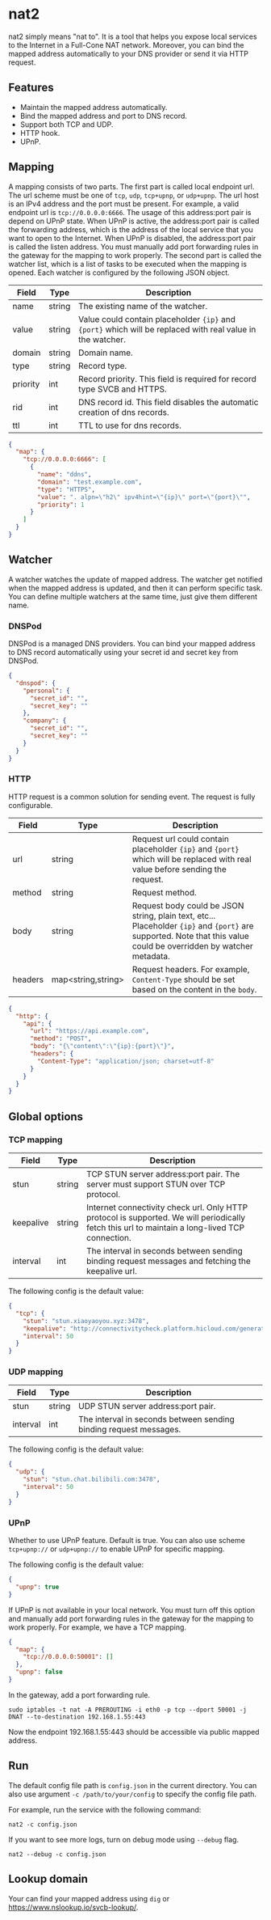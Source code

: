 # nat2

nat2 simply means "nat to". It is a tool that helps you expose local services to the Internet in a Full-Cone NAT network. Moreover, you can bind the mapped address automatically to your DNS provider or send it via HTTP request.

## Features

* Maintain the mapped address automatically.
* Bind the mapped address and port to DNS record.
* Support both TCP and UDP.
* HTTP hook.
* UPnP.

## Mapping

A mapping consists of two parts. The first part is called local endpoint url. The url scheme must be one
of `tcp`, `udp`, `tcp+upnp`, or `udp+upnp`.
The url host is an IPv4 address and the port must be present. For example, a valid endpoint url is `tcp://0.0.0.0:6666`.
The usage of this address:port pair is depend on UPnP state. When UPnP is active, the address:port pair is called the
forwarding address, which is the address of the local service that you want to open to the Internet.
When UPnP is disabled, the address:port pair is called the listen address. You must manually add port forwarding rules
in the gateway for the mapping to work properly.
The second part is called the watcher list, which is a list of tasks to be executed when the mapping is opened. Each
watcher is configured by the following JSON object.

| Field    | Type   | Description                                                                                                |
|----------|--------|------------------------------------------------------------------------------------------------------------|
| name     | string | The existing name of the watcher.                                                                          |
| value    | string | Value could contain placeholder `{ip}` and `{port}` which will be replaced with real value in the watcher. |
| domain   | string | Domain name.                                                                                               |
| type     | string | Record type.                                                                                               |
| priority | int    | Record priority. This field is required for record type SVCB and HTTPS.                                    |
| rid      | int    | DNS record id. This field disables the automatic creation of dns records.                                  |
| ttl      | int    | TTL to use for dns records.                                                                                |

```json
{
  "map": {
    "tcp://0.0.0.0:6666": [
      {
        "name": "ddns",
        "domain": "test.example.com",
        "type": "HTTPS",
        "value": ". alpn=\"h2\" ipv4hint=\"{ip}\" port=\"{port}\"",
        "priority": 1
      }
    ]
  }
}
```

## Watcher

A watcher watches the update of mapped address. The watcher get notified when the mapped address is updated, and then it
can perform specific task.
You can define multiple watchers at the same time, just give them different name.

### DNSPod

DNSPod is a managed DNS providers. You can bind your mapped address to DNS record automatically using your secret id and
secret key from DNSPod.

```json
{
  "dnspod": {
    "personal": {
      "secret_id": "",
      "secret_key": ""
    },
    "company": {
      "secret_id": "",
      "secret_key": ""
    }
  }
}
```

### HTTP

HTTP request is a common solution for sending event. The request is fully configurable.

| Field   | Type               | Description                                                                                                                                                        |
|---------|--------------------|--------------------------------------------------------------------------------------------------------------------------------------------------------------------|
| url     | string             | Request url could contain placeholder `{ip}` and `{port}` which will be replaced with real value before sending the request.                                       |
| method  | string             | Request method.                                                                                                                                                    |
| body    | string             | Request body could be JSON string, plain text, etc... Placeholder `{ip}` and `{port}` are supported. Note that this value could be overridden by watcher metadata. |
| headers | map<string,string> | Request headers. For example, `Content-Type` should be set based on the content in the `body`.                                                                     |

```json
{
  "http": {
    "api": {
      "url": "https://api.example.com",
      "method": "POST",
      "body": "{\"content\":\"{ip}:{port}\"}",
      "headers": {
        "Content-Type": "application/json; charset=utf-8"
      }
    }
  }
}
```

## Global options

### TCP mapping

| Field     | Type   | Description                                                                                                                                    |
|-----------|--------|------------------------------------------------------------------------------------------------------------------------------------------------|
| stun      | string | TCP STUN server address:port pair. The server must support STUN over TCP protocol.                                                             |
| keepalive | string | Internet connectivity check url. Only HTTP protocol is supported. We will periodically fetch this url to maintain a long-lived TCP connection. |
| interval  | int    | The interval in seconds between sending binding request messages and fetching the keepalive url.                                               |

The following config is the default value:

```json
{
  "tcp": {
    "stun": "stun.xiaoyaoyou.xyz:3478",
    "keepalive": "http://connectivitycheck.platform.hicloud.com/generate_204",
    "interval": 50
  }
}
```

### UDP mapping

| Field    | Type   | Description                                                       |
|----------|--------|-------------------------------------------------------------------|
| stun     | string | UDP STUN server address:port pair.                                |
| interval | int    | The interval in seconds between sending binding request messages. |

The following config is the default value:

```json
{
  "udp": {
    "stun": "stun.chat.bilibili.com:3478",
    "interval": 50
  }
}
```

### UPnP

Whether to use UPnP feature. Default is true. You can also use scheme `tcp+upnp://` or `udp+upnp://` to enable UPnP for specific mapping.

The following config is the default value:

```json
{
  "upnp": true
}
```

If UPnP is not available in your local network. You must turn off this option and manually add port forwarding rules in the gateway for the mapping to work properly. For example, we have a TCP mapping.

```json
{
  "map": {
    "tcp://0.0.0.0:50001": []
  },
  "upnp": false
}
```

In the gateway, add a port forwarding rule.

```shell
sudo iptables -t nat -A PREROUTING -i eth0 -p tcp --dport 50001 -j DNAT --to-destination 192.168.1.55:443
```

Now the endpoint 192.168.1.55:443 should be accessible via public mapped address.

## Run

The default config file path is `config.json` in the current directory. You can also use argument `-c /path/to/your/config` to specify the config file path.

For example, run the service with the following command:

```shell
nat2 -c config.json
```

If you want to see more logs, turn on debug mode using `--debug` flag.

```shell
nat2 --debug -c config.json
```

## Lookup domain

Your can find your mapped address using `dig` or https://www.nslookup.io/svcb-lookup/.
